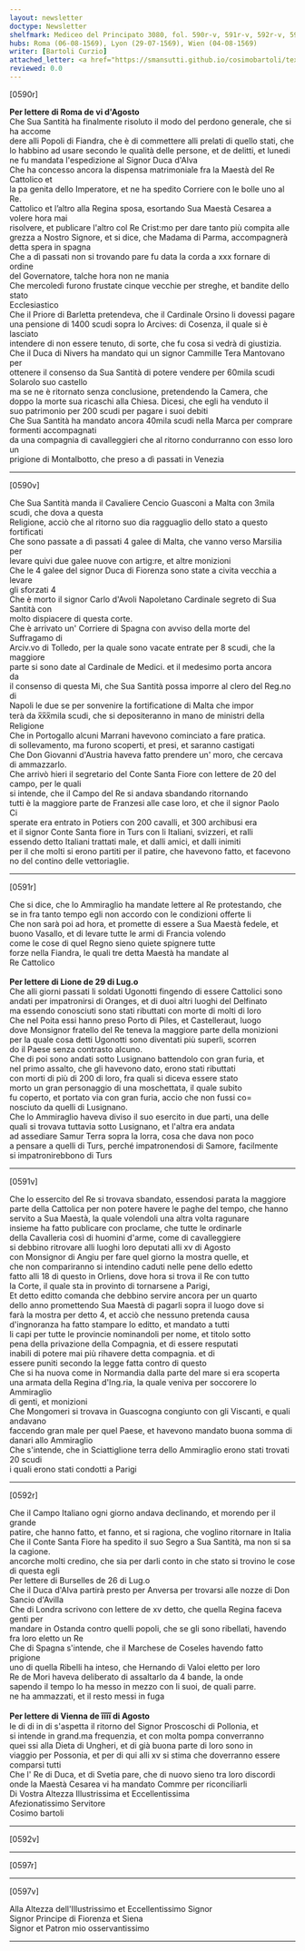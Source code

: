 ```yaml
---
layout: newsletter
doctype: Newsletter
shelfmark: Mediceo del Principato 3080, fol. 590r-v, 591r-v, 592r-v, 597r-v
hubs: Roma (06-08-1569), Lyon (29-07-1569), Wien (04-08-1569)
writer: [Bartoli Curzio]
attached_letter: <a href="https://smansutti.github.io/cosimobartoli/texts/2979_092/">2979_092</a>
reviewed: 0.0
---
```


[0590r]  
  
  
<strong>Per lettere di Roma de vi d'Agosto</strong>  
Che Sua Santità ha finalmente risoluto il modo del perdono generale, che si ha accome  
dere alli Popoli di Fiandra, che è di commettere alli prelati di quello stati, che  
lo habbino ad usare secondo le qualità delle persone, et de delitti, et lunedi  
ne fu mandata l'espedizione al Signor Duca d'Alva  
Che ha concesso ancora la dispensa matrimoniale fra la Maestà del Re Cattolico et  
la pa genita dello Imperatore, et ne ha spedito Corriere con le bolle uno al Re.  
Cattolico et l’altro alla Regina sposa, esortando Sua Maestà Cesarea a volere hora mai  
risolvere, et publicare l'altro col Re Crist:mo per dare tanto più compita alle  
grezza a Nostro Signore, et si dice, che Madama di Parma, accompagnerà detta spera in spagna  
Che a dì passati non si trovando pare fu data la corda a xxx fornare di ordine  
del Governatore, talche hora non ne mania  
Che mercoledì furono frustate cinque vecchie per streghe, et bandite dello stato  
Ecclesiastico  
Che il Priore di Barletta pretendeva, che il Cardinale Orsino li dovessi pagare  
una pensione di 1400 scudi sopra lo Arcives: di Cosenza, il quale si è lasciato  
intendere di non essere tenuto, di sorte, che fu cosa si vedrà di giustizia.  
Che il Duca di Nivers ha mandato qui un signor Cammille Tera Mantovano per  
ottenere il consenso da Sua Santità di potere vendere per 60mila scudi Solarolo suo castello  
ma se ne è ritornato senza conclusione, pretendendo la Camera, che  
doppo la morte sua ricaschi alla Chiesa. Dicesi, che egli ha venduto il  
suo patrimonio per 200 scudi per pagare i suoi debiti  
Che Sua Santità ha mandato ancora 40mila scudi nella Marca per comprare formenti accompagnati  
da una compagnia di cavalleggieri che al ritorno condurranno con esso loro un  
prigione di Montalbotto, che preso a dì passati in Venezia  
  
---  

[0590v]  
  
  
Che Sua Santità manda il Cavaliere Cencio Guasconi a Malta con 3mila scudi, che dova a questa  
Religione, acciò che al ritorno suo dia ragguaglio dello stato a questo fortificati  
Che sono passate a dì passati 4 galee di Malta, che vanno verso Marsilia per  
levare quivi due galee nuove con artig:re, et altre monizioni  
Che le 4 galee del signor Duca di Fiorenza sono state a civita vecchia a levare  
gli sforzati 4  
Che è morto il signor Carlo d'Avoli Napoletano Cardinale segreto di Sua Santità con  
molto dispiacere di questa corte.  
Che è arrivato un' Corriere di Spagna con avviso della morte del Suffragamo di  
Arciv.vo di Tolledo, per la quale sono vacate entrate per 8 scudi, che la maggiore  
parte si sono date al Cardinale de Medici. et il medesimo porta ancora  
da  
il consenso di questa Mi, che Sua Santità possa imporre al clero del Reg.no di  
Napoli le due se per sonvenire la fortificatione di Malta che impor  
terà da x̅x̅x̅mila scudi, che si depositeranno in mano de ministri della Religione  
Che in Portogallo alcuni Marrani havevono cominciato a fare pratica.  
di sollevamento, ma furono scoperti, et presi, et saranno castigati  
Che Don Giovanni d'Austria haveva fatto prendere un' moro, che cercava  
di ammazzarlo.  
Che arrivò hieri il segretario del Conte Santa Fiore con lettere de 20 del campo, per le quali  
si intende, che il Campo del Re si andava sbandando ritornando  
tutti è la maggiore parte de Franzesi alle case loro, et che il signor Paolo  
Ci  
sperate era entrato in Potiers con 200 cavalli, et 300 archibusi era  
et il signor Conte Santa fiore in Turs con li Italiani, svizzeri, et ralli  
essendo detto Italiani trattati male, et dalli amici, et dalli inimiti  
per il che molti si erono partiti per il patire, che havevono fatto, et facevono  
no del contino delle vettoriaglie.  
  
---  

[0591r]  
  
  
Che si dice, che lo Ammiraglio ha mandate lettere al Re protestando, che  
se in fra tanto tempo egli non accordo con le condizioni offerte li  
Che non sarà poi ad hora, et promette di essere a Sua Maestà fedele, et  
buono Vasallo, et di levare tutte le armi di Francia volendo  
come le cose di quel Regno sieno quiete spignere tutte  
forze nella Fiandra, le quali tre detta Maestà ha mandate al  
Re Cattolico  
<br/><strong>Per lettere di Lione de 29 di Lug.o</strong>  
Che alli giorni passati li soldati Ugonotti fingendo di essere Cattolici sono  
andati per impatronirsi di Oranges, et di duoi altri luoghi del Delfinato  
ma essendo conosciuti sono stati ributtati con morte di molti di loro  
Che nel Poita essi hanno preso Porto di Piles, et Castelleraut, luogo  
dove Monsignor fratello del Re teneva la maggiore parte della monizioni  
per la quale cosa detti Ugonotti sono diventati più superli, scorren  
do il Paese senza contrasto alcuno.  
Che di poi sono andati sotto Lusignano battendolo con gran furia, et  
nel primo assalto, che gli havevono dato, erono stati ributtati  
con morti di più di 200 di loro, fra quali si diceva essere stato  
morto un gran personaggio di una moschettata, il quale subito  
fu coperto, et portato via con gran furia, accio che non fussi co=  
nosciuto da quelli di Lusignano.  
Che lo Ammiraglio haveva diviso il suo esercito in due parti, una delle  
quali si trovava tuttavia sotto Lusignano, et l'altra era andata  
ad assediare Samur Terra sopra la lorra, cosa che dava non poco  
a pensare a quelli di Turs, perché impatronendosi di Samore, facilmente  
si impatronirebbono di Turs  
  
---  

[0591v]  
  
  
Che lo essercito del Re si trovava sbandato, essendosi parata la maggiore  
parte della Cattolica per non potere havere le paghe del tempo, che hanno  
servito a Sua Maestà, la quale volendoli una altra volta ragunare  
insieme ha fatto publicare con proclame, che tutte le ordinarle  
della Cavalleria così di huomini d'arme, come di cavalleggiere  
si debbino ritrovare alli luoghi loro deputati alli xv di Agosto  
con Monsignor di Angiu per fare quel giorno la mostra quelle, et  
che non compariranno si intendino caduti nelle pene dello edetto  
fatto alli 18 di questo in Orliens, dove hora si trova il Re con tutto  
la Corte, il quale sta in provinto di tornarsene a Parigi,  
Et detto editto comanda che debbino servire ancora per un quarto  
dello anno promettendo Sua Maestà di pagarli sopra il luogo dove si  
farà la mostra per detto 4, et acciò che nessuno pretenda causa  
d'ingnoranza ha fatto stampare lo editto, et mandato a tutti  
li capi per tutte le provincie nominandoli per nome, et titolo sotto  
pena della privazione della Compagnia, et di essere resputati  
inabili di potere mai più rihavere detta compagnia. et di  
essere puniti secondo la legge fatta contro di questo  
Che si ha nuova come in Normandia dalla parte del mare si era scoperta  
una armata della Regina d'Ing.ria, la quale veniva per soccorere lo Ammiraglio  
di genti, et monizioni  
Che Mongomeri si trovava in Guascogna congiunto con gli Viscanti, e quali andavano  
faccendo gran male per quel Paese, et havevono mandato buona somma di  
danari allo Ammiraglio  
Che s'intende, che in Sciattiglione terra dello Ammiraglio erono stati trovati 20 scudi  
i quali erono stati condotti a Parigi  
  
---  

[0592r]  
  
  
Che il Campo Italiano ogni giorno andava declinando, et morendo per il grande  
patire, che hanno fatto, et fanno, et si ragiona, che voglino ritornare in Italia  
Che il Conte Santa Fiore ha spedito il suo Segro a Sua Santità, ma non si sa la cagione.  
ancorche molti credino, che sia per darli conto in che stato si trovino le cose di questa egli  
Per lettere di Burselles de 26 di Lug.o  
Che il Duca d'Alva partirà presto per Anversa per trovarsi alle nozze di Don  
Sancio d'Avilla  
Che di Londra scrivono con lettere de xv detto, che quella Regina faceva genti per  
mandare in Ostanda contro quelli popoli, che se gli sono ribellati, havendo  
fra loro eletto un Re  
Che di Spagna s'intende, che il Marchese de Coseles havendo fatto prigione  
uno di quella Ribelli ha inteso, che Hernando di Valoi eletto per loro  
Re de Mori haveva deliberato di assaltarlo da 4 bande, la onde  
sapendo il tempo lo ha messo in mezzo con li suoi, de quali parre.  
ne ha ammazzati, et il resto messi in fuga  
<br/><strong>Per lettere di Vienna de i̅i̅i̅i̅ di Agosto</strong>  
le di di in di s'aspetta il ritorno del Signor Proscoschi di Pollonia, et  
si intende in grand.ma frequenzia, et con molta pompa converranno  
quei ssi alla Dieta di Ungheri, et di già buona parte di loro sono in  
viaggio per Possonia, et per di qui alli xv si stima che doverranno essere  
comparsi tutti  
Che l' Re di Duca, et di Svetia pare, che di nuovo sieno tra loro discordi  
onde la Maestà Cesarea vi ha mandato Commre per riconciliarli  
Di Vostra Altezza Illustrissima et Eccellentissima  
Afezionatissimo Servitore  
Cosimo bartoli  
  
---  

[0592v]  
  
  
  
---  

[0597r]  
  
  
  
---  

[0597v]  
  
  
Alla Altezza dell'Illustrissimo et Eccellentissimo Signor  
Signor Principe di Fiorenza et Siena  
Signor et Patron mio osservantissimo  
  
---  

